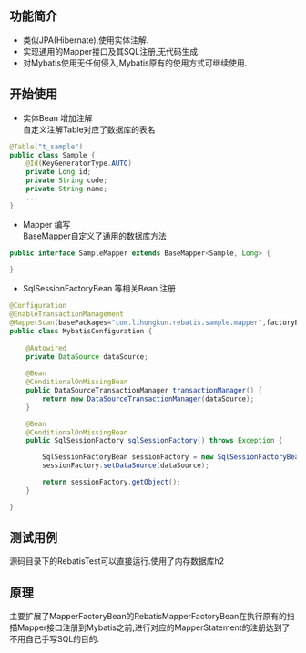 ## 功能简介
- 类似JPA(Hibernate),使用实体注解.
- 实现通用的Mapper接口及其SQL注册,无代码生成.
- 对Mybatis使用无任何侵入,Mybatis原有的使用方式可继续使用.

## 开始使用
- 实体Bean 增加注解    
自定义注解Table对应了数据库的表名
```java
@Table("t_sample")
public class Sample {
	@Id(KeyGeneratorType.AUTO)
	private Long id;
	private String code;
	private String name;
	...
}
```

- Mapper 编写   
BaseMapper自定义了通用的数据库方法
```java
public interface SampleMapper extends BaseMapper<Sample, Long> {
	
}
```

- SqlSessionFactoryBean 等相关Bean 注册 
```java
@Configuration
@EnableTransactionManagement
@MapperScan(basePackages="com.lihongkun.rebatis.sample.mapper",factoryBean=RebatisMapperFactoryBean.class)
public class MybatisConfiguration {
    
	@Autowired
	private DataSource dataSource;
	
	@Bean
	@ConditionalOnMissingBean
	public DataSourceTransactionManager transactionManager() {
		return new DataSourceTransactionManager(dataSource);
	}

	@Bean
	@ConditionalOnMissingBean
	public SqlSessionFactory sqlSessionFactory() throws Exception {

		SqlSessionFactoryBean sessionFactory = new SqlSessionFactoryBean();
		sessionFactory.setDataSource(dataSource);

		return sessionFactory.getObject();
	}

}
```
## 测试用例

源码目录下的RebatisTest可以直接运行.使用了内存数据库h2

## 原理

主要扩展了MapperFactoryBean的RebatisMapperFactoryBean在执行原有的扫描Mapper接口注册到Mybatis之前,进行对应的MapperStatement的注册达到了不用自己手写SQL的目的.